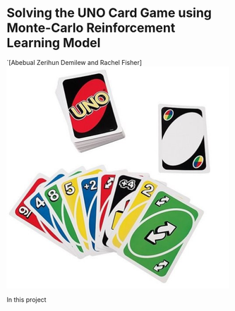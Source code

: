 # Solving the UNO Card Game using Monte-Carlo Reinforcement Learning Model
`[Abebual Zerihun Demilew and Rachel Fisher]
![UNO Card Game](https://github.com/abebual/monte-carlo-reinforcement-learning-model/blob/main/uno.jpg) 

In this project 

